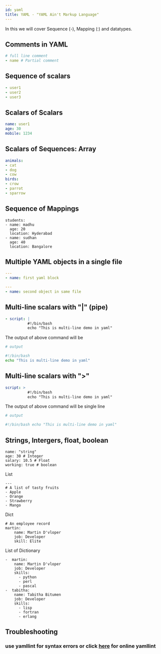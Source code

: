 ```yaml
---
id: yaml
title: YAML - "YAML Ain't Markup Language"
---
```

In this we will cover Sequence (-), Mapping (:) and datatypes.
## Comments in YAML

```yaml
# full line comment
- name # Partial comment
```
## Sequence of scalars

```yaml
- user1
- user2
- user3
```

## Scalars of Scalars

```yaml
name: user1
age: 30
mobile: 1234
```

## Scalars of Sequences: Array

```yaml
animals:
- cat
- dog
- cow
birds:
- crow
- parrot
- sparrow
```

## Sequence of Mappings

```
students:
- name: madhu
  age: 20
  location: Hyderabad
- name: sudhan
  age: 40
  location: Bangalore
```

## Multiple YAML objects in a single file

```yaml
---
- name: first yaml block

---
- name: second object in same file
```

## Multi-line scalars with "|" (pipe)

```yaml
- script: |
          #!/bin/bash
          echo "This is multi-line demo in yaml"
```

The output of above command will be 

```bash
# output

#!/bin/bash
echo "This is multi-line demo in yaml"
```


## Multi-line scalars with ">"

```yaml
script: >
          #!/bin/bash
          echo "This is multi-line demo in yaml"
```

The output of above command will be single line

```bash
# output

#!/bin/bash echo "This is multi-line demo in yaml"
```

## Strings, Intergers, float, boolean

```
name: "string"
age: 30 # Integer
salary: 10.5 # Float
working: true # boolean

```

List 

```
---
# A list of tasty fruits
- Apple
- Orange
- Strawberry
- Mango
```

Dict

```
# An employee record
martin:
    name: Martin D'vloper
    job: Developer
    skill: Elite
```

List of Dictionary

```
-  martin:
    name: Martin D'vloper
    job: Developer
    skills:
      - python
      - perl
      - pascal
-  tabitha:
    name: Tabitha Bitumen
    job: Developer
    skills:
      - lisp
      - fortran
      - erlang
```

## Troubleshooting 
### use yamllint for syntax errors or click [here](http://www.yamllint.com/) for online yamllint
